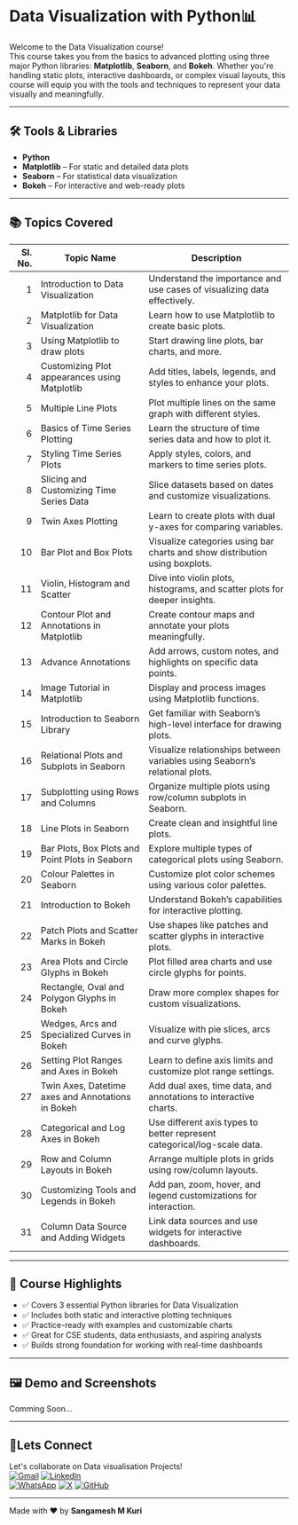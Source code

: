 # Data Visualization with Python📊

Welcome to the Data Visualization course!  
This course takes you from the basics to advanced plotting using three major Python libraries: **Matplotlib**, **Seaborn**, and **Bokeh**. Whether you're handling static plots, interactive dashboards, or complex visual layouts, this course will equip you with the tools and techniques to represent your data visually and meaningfully.

---

## 🛠️ Tools & Libraries

- **Python**  
- **Matplotlib** – For static and detailed data plots  
- **Seaborn** – For statistical data visualization  
- **Bokeh** – For interactive and web-ready plots  

---

## 📚 Topics Covered

| Sl. No. | Topic Name                                                   | Description                                                                 |
|--------:|--------------------------------------------------------------|------------------------------------------------------------------------------|
| 1       | Introduction to Data Visualization                           | Understand the importance and use cases of visualizing data effectively.    |
| 2       | Matplotlib for Data Visualization                            | Learn how to use Matplotlib to create basic plots.                          |
| 3       | Using Matplotlib to draw plots                               | Start drawing line plots, bar charts, and more.                             |
| 4       | Customizing Plot appearances using Matplotlib                | Add titles, labels, legends, and styles to enhance your plots.             |
| 5       | Multiple Line Plots                                          | Plot multiple lines on the same graph with different styles.               |
| 6       | Basics of Time Series Plotting                               | Learn the structure of time series data and how to plot it.                |
| 7       | Styling Time Series Plots                                    | Apply styles, colors, and markers to time series plots.                    |
| 8       | Slicing and Customizing Time Series Data                     | Slice datasets based on dates and customize visualizations.                |
| 9       | Twin Axes Plotting                                           | Learn to create plots with dual y-axes for comparing variables.            |
| 10      | Bar Plot and Box Plots                                       | Visualize categories using bar charts and show distribution using boxplots.|
| 11      | Violin, Histogram and Scatter                                | Dive into violin plots, histograms, and scatter plots for deeper insights. |
| 12      | Contour Plot and Annotations in Matplotlib                   | Create contour maps and annotate your plots meaningfully.                  |
| 13      | Advance Annotations                                          | Add arrows, custom notes, and highlights on specific data points.          |
| 14      | Image Tutorial in Matplotlib                                 | Display and process images using Matplotlib functions.                     |
| 15      | Introduction to Seaborn Library                              | Get familiar with Seaborn’s high-level interface for drawing plots.        |
| 16      | Relational Plots and Subplots in Seaborn                     | Visualize relationships between variables using Seaborn’s relational plots.|
| 17      | Subplotting using Rows and Columns                           | Organize multiple plots using row/column subplots in Seaborn.              |
| 18      | Line Plots in Seaborn                                        | Create clean and insightful line plots.                                    |
| 19      | Bar Plots, Box Plots and Point Plots in Seaborn              | Explore multiple types of categorical plots using Seaborn.                 |
| 20      | Colour Palettes in Seaborn                                   | Customize plot color schemes using various color palettes.                 |
| 21      | Introduction to Bokeh                                        | Understand Bokeh’s capabilities for interactive plotting.                  |
| 22      | Patch Plots and Scatter Marks in Bokeh                       | Use shapes like patches and scatter glyphs in interactive plots.           |
| 23      | Area Plots and Circle Glyphs in Bokeh                        | Plot filled area charts and use circle glyphs for points.                  |
| 24      | Rectangle, Oval and Polygon Glyphs in Bokeh                  | Draw more complex shapes for custom visualizations.                        |
| 25      | Wedges, Arcs and Specialized Curves in Bokeh                 | Visualize with pie slices, arcs and curve glyphs.                          |
| 26      | Setting Plot Ranges and Axes in Bokeh                        | Learn to define axis limits and customize plot range settings.             |
| 27      | Twin Axes, Datetime axes and Annotations in Bokeh            | Add dual axes, time data, and annotations to interactive charts.           |
| 28      | Categorical and Log Axes in Bokeh                            | Use different axis types to better represent categorical/log-scale data.   |
| 29      | Row and Column Layouts in Bokeh                              | Arrange multiple plots in grids using row/column layouts.                  |
| 30      | Customizing Tools and Legends in Bokeh                      | Add pan, zoom, hover, and legend customizations for interaction.           |
| 31      | Column Data Source and Adding Widgets                        | Link data sources and use widgets for interactive dashboards.              |

---

## 🌟 Course Highlights

- ✅ Covers 3 essential Python libraries for Data Visualization  
- ✅ Includes both static and interactive plotting techniques  
- ✅ Practice-ready with examples and customizable charts  
- ✅ Great for CSE students, data enthusiasts, and aspiring analysts  
- ✅ Builds strong foundation for working with real-time dashboards  

---

## 🖼️ Demo and Screenshots

Comming Soon...


---

## 🤝Lets Connect  
Let's collaborate on Data visualisation Projects!  
[![Gmail](https://img.shields.io/badge/Gmail-Email%20Me-red?style=for-the-badge&logo=gmail)](mailto:sangameshmkuri94@gmail.com)
[![LinkedIn](https://img.shields.io/badge/LinkedIn-Sangamesh_M_Kuri-blue)](https://www.linkedin.com/in/sangamesh-m-kuri-034682366)  
[![WhatsApp](https://img.shields.io/badge/WhatsApp-Chat%20with%20me-25D366?style=for-the-badge&logo=whatsapp&logoColor=white)](https://wa.me/917019880436)
[![X](https://img.shields.io/badge/X-Follow%20me-000000?style=for-the-badge&logo=twitter)](https://x.com/Sangameshkuri94)
[![GitHub](https://img.shields.io/badge/GitHub-Follow-lightgrey)](https://github.com/Sangamesh-star)  

---

Made with ❤️ by **Sangamesh M Kuri**  
